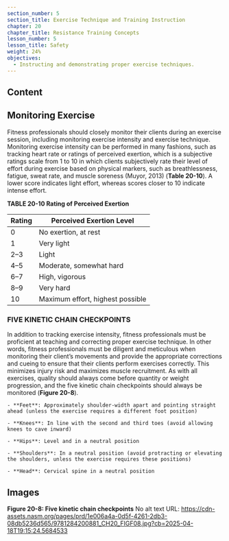 ```yaml
---
section_number: 5
section_title: Exercise Technique and Training Instruction
chapter: 20
chapter_title: Resistance Training Concepts
lesson_number: 5
lesson_title: Safety
weight: 24%
objectives:
  - Instructing and demonstrating proper exercise techniques.
---
```


## Content
## Monitoring Exercise

Fitness professionals should closely monitor their clients during an exercise session, including monitoring exercise intensity and exercise technique. Monitoring exercise intensity can be performed in many fashions, such as tracking heart rate or ratings of perceived exertion, which is a subjective ratings scale from 1 to 10 in which clients subjectively rate their level of effort during exercise based on physical markers, such as breathlessness, fatigue, sweat rate, and muscle soreness (Muyor, 2013) (**Table 20-10**). A lower score indicates light effort, whereas scores closer to 10 indicate intense effort.

**TABLE 20-10 Rating of Perceived Exertion**

| Rating | Perceived Exertion Level |
|---|---|
| 0 | No exertion, at rest |
| 1 | Very light |
| 2–3 | Light |
| 4–5 | Moderate, somewhat hard |
| 6–7 | High, vigorous |
| 8–9 | Very hard |
| 10 | Maximum effort, highest possible |

### FIVE KINETIC CHAIN CHECKPOINTS

In addition to tracking exercise intensity, fitness professionals must be proficient at teaching and correcting proper exercise technique. In other words, fitness professionals must be diligent and meticulous when monitoring their client’s movements and provide the appropriate corrections and cueing to ensure that their clients perform exercises correctly. This minimizes injury risk and maximizes muscle recruitment. As with all exercises, quality should always come before quantity or weight progression, and the five kinetic chain checkpoints should always be monitored (**Figure 20-8**).

	- **Feet**: Approximately shoulder-width apart and pointing straight ahead (unless the exercise requires a different foot position)

	- **Knees**: In line with the second and third toes (avoid allowing knees to cave inward)

	- **Hips**: Level and in a neutral position

	- **Shoulders**: In a neutral position (avoid protracting or elevating the shoulders, unless the exercise requires these positions)

	- **Head**: Cervical spine in a neutral position

## Images

**Figure 20-8: Five kinetic chain checkpoints**
No alt text
URL: https://cdn-assets.nasm.org/pages/prd/1e006a4a-0d5f-4261-2db3-08db5236d565/9781284200881_CH20_FIGF08.jpg?cb=2025-04-18T19:15:24.5684533